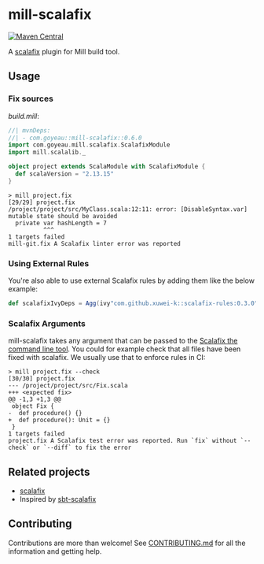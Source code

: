 # mill-scalafix

[![Maven Central](https://img.shields.io/maven-central/v/com.goyeau/mill-scalafix_mill1_3)](https://mvnrepository.com/artifact/com.goyeau/mill-scalafix_mill1)

A [scalafix](https://scalacenter.github.io/scalafix) plugin for Mill build tool.


## Usage

### Fix sources

*build.mill*:
```scala
//| mvnDeps:
//| - com.goyeau::mill-scalafix::0.6.0
import com.goyeau.mill.scalafix.ScalafixModule
import mill.scalalib._

object project extends ScalaModule with ScalafixModule {
  def scalaVersion = "2.13.15"
}
```

```shell script
> mill project.fix
[29/29] project.fix
/project/project/src/MyClass.scala:12:11: error: [DisableSyntax.var] mutable state should be avoided
  private var hashLength = 7
          ^^^
1 targets failed
mill-git.fix A Scalafix linter error was reported
```

### Using External Rules

You're also able to use external Scalafix rules by adding them like the below
example:

```scala
def scalafixIvyDeps = Agg(ivy"com.github.xuwei-k::scalafix-rules:0.3.0")
```

### Scalafix Arguments

mill-scalafix takes any argument that can be passed to the [Scalafix the command line tool](https://scalacenter.github.io/scalafix/docs/users/installation.html#command-line).
You could for example check that all files have been fixed with scalafix. We usually use that to enforce rules in CI:
```shell script
> mill project.fix --check
[30/30] project.fix
--- /project/project/src/Fix.scala
+++ <expected fix>
@@ -1,3 +1,3 @@
 object Fix {
-  def procedure() {}
+  def procedure(): Unit = {}
 }
1 targets failed
project.fix A Scalafix test error was reported. Run `fix` without `--check` or `--diff` to fix the error
```


## Related projects

* [scalafix](https://github.com/scalacenter/scalafix)
* Inspired by [sbt-scalafix](https://github.com/scalacenter/sbt-scalafix)


## Contributing

Contributions are more than welcome!
See [CONTRIBUTING.md](CONTRIBUTING.md) for all the information and getting help.
